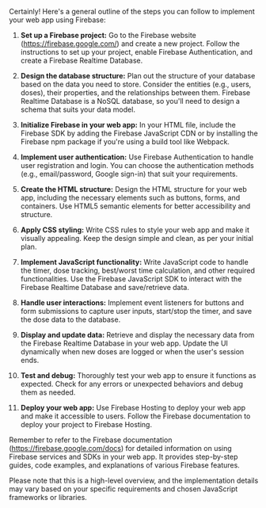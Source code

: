 Certainly! Here's a general outline of the steps you can follow to implement your web app using Firebase:

1. **Set up a Firebase project:** Go to the Firebase website (https://firebase.google.com/) and create a new project. Follow the instructions to set up your project, enable Firebase Authentication, and create a Firebase Realtime Database.

2. **Design the database structure:** Plan out the structure of your database based on the data you need to store. Consider the entities (e.g., users, doses), their properties, and the relationships between them. Firebase Realtime Database is a NoSQL database, so you'll need to design a schema that suits your data model.

3. **Initialize Firebase in your web app:** In your HTML file, include the Firebase SDK by adding the Firebase JavaScript CDN or by installing the Firebase npm package if you're using a build tool like Webpack.

4. **Implement user authentication:** Use Firebase Authentication to handle user registration and login. You can choose the authentication methods (e.g., email/password, Google sign-in) that suit your requirements.

5. **Create the HTML structure:** Design the HTML structure for your web app, including the necessary elements such as buttons, forms, and containers. Use HTML5 semantic elements for better accessibility and structure.

6. **Apply CSS styling:** Write CSS rules to style your web app and make it visually appealing. Keep the design simple and clean, as per your initial plan.

7. **Implement JavaScript functionality:** Write JavaScript code to handle the timer, dose tracking, best/worst time calculation, and other required functionalities. Use the Firebase JavaScript SDK to interact with the Firebase Realtime Database and save/retrieve data.

8. **Handle user interactions:** Implement event listeners for buttons and form submissions to capture user inputs, start/stop the timer, and save the dose data to the database.

9. **Display and update data:** Retrieve and display the necessary data from the Firebase Realtime Database in your web app. Update the UI dynamically when new doses are logged or when the user's session ends.

10. **Test and debug:** Thoroughly test your web app to ensure it functions as expected. Check for any errors or unexpected behaviors and debug them as needed.

11. **Deploy your web app:** Use Firebase Hosting to deploy your web app and make it accessible to users. Follow the Firebase documentation to deploy your project to Firebase Hosting.

Remember to refer to the Firebase documentation (https://firebase.google.com/docs) for detailed information on using Firebase services and SDKs in your web app. It provides step-by-step guides, code examples, and explanations of various Firebase features.

Please note that this is a high-level overview, and the implementation details may vary based on your specific requirements and chosen JavaScript frameworks or libraries.